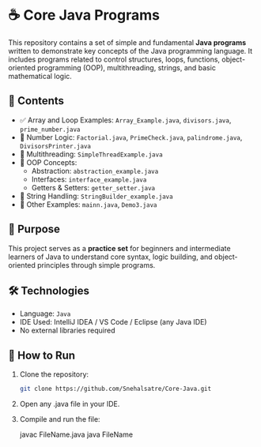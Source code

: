 # ☕ Core Java Programs

This repository contains a set of simple and fundamental **Java programs** written to demonstrate key concepts of the Java programming language. It includes programs related to control structures, loops, functions, object-oriented programming (OOP), multithreading, strings, and basic mathematical logic.

## 📂 Contents

- ✅ Array and Loop Examples: `Array_Example.java`, `divisors.java`, `prime_number.java`
- 🔢 Number Logic: `Factorial.java`, `PrimeCheck.java`, `palindrome.java`, `DivisorsPrinter.java`
- 🧵 Multithreading: `SimpleThreadExample.java`
- 🧱 OOP Concepts:
  - Abstraction: `abstraction_example.java`
  - Interfaces: `interface_example.java`
  - Getters & Setters: `getter_setter.java`
- 🧵 String Handling: `StringBuilder_example.java`
- 📄 Other Examples: `mainn.java`, `Demo3.java`

## 🎯 Purpose

This project serves as a **practice set** for beginners and intermediate learners of Java to understand core syntax, logic building, and object-oriented principles through simple programs.

## 🛠 Technologies

- Language: `Java`
- IDE Used: IntelliJ IDEA / VS Code / Eclipse (any Java IDE)
- No external libraries required

## 🚀 How to Run

1. Clone the repository:
   ```bash
   git clone https://github.com/Snehalsatre/Core-Java.git
2. Open any .java file in your IDE.
3. Compile and run the file:
   
     javac FileName.java
     java FileName

